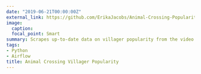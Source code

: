 ```yaml
---
date: "2019-06-21T00:00:00Z"
external_link: https://github.com/ErikaJacobs/Animal-Crossing-Popularity-Data
image:
  caption: 
  focal_point: Smart
summary: Scrapes up-to-date data on villager popularity from the video game "Animal Crossing: New Horizons" automatically using Airflow.
tags:
- Python
- Airflow
title: Animal Crossing Villager Popularity
---
```

